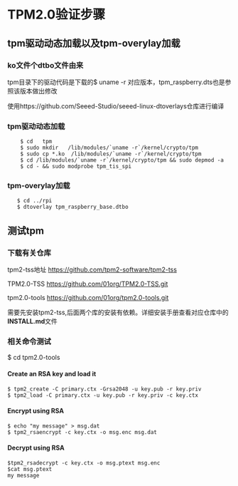 # TPM2.0验证步骤

## tpm驱动动态加载以及tpm-overylay加载

### ko文件个dtbo文件由来

tpm目录下的驱动代码是下载的$ uname -r 对应版本，tpm_raspberry.dts也是参照该版本做出修改

使用https://github.com/Seeed-Studio/seeed-linux-dtoverlays仓库进行编译

### tpm驱动动态加载

```
	$ cd   tpm
	$ sudo mkdir   /lib/modules/`uname -r`/kernel/crypto/tpm
	$ sudo cp *.ko  /lib/modules/`uname -r`/kernel/crypto/tpm
	$ cd /lib/modules/`uname -r`/kernel/crypto/tpm && sudo depmod -a
	$ cd - && sudo modprobe tpm_tis_spi
```

### tpm-overylay加载

```
   $ cd ../rpi
   $ dtoverlay tpm_raspberry_base.dtbo
```

## 测试tpm

### 下载有关仓库

tpm2-tss地址
https://github.com/tpm2-software/tpm2-tss

TPM2.0-TSS
https://github.com/01org/TPM2.0-TSS.git

tpm2.0-tools
https://github.com/01org/tpm2.0-tools.git

需要先安装tpm2-tss,后面两个库的安装有依赖。详细安装手册查看对应仓库中的**INSTALL.md**文件                     

### 相关命令测试

$ cd tpm2.0-tools

#### Create an RSA key and load it

```
$ tpm2_create -C primary.ctx -Grsa2048 -u key.pub -r key.priv 
$ tpm2_load -C primary.ctx -u key.pub -r key.priv -c key.ctx
```

#### Encrypt using RSA

```
$ echo "my message" > msg.dat
$ tpm2_rsaencrypt -c key.ctx -o msg.enc msg.dat
```

#### Decrypt using RSA

```
$tpm2_rsadecrypt -c key.ctx -o msg.ptext msg.enc
$cat msg.ptext
my message
```

